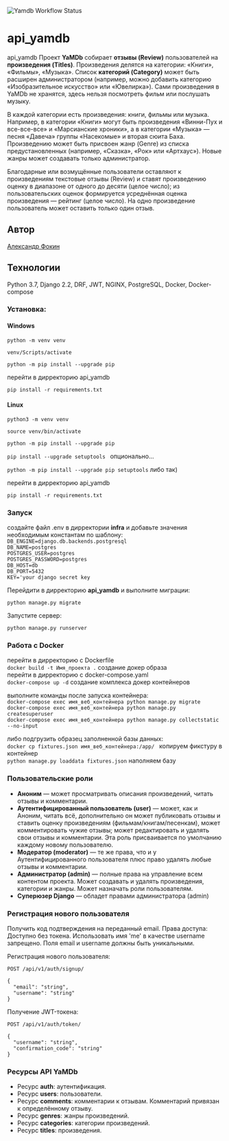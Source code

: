 ![Yamdb Workflow Status](https://github.com/wegnagun/yamdb_final/actions/workflows/yamdb_workflow.yml/badge.svg?branch=master&event=push)

# api_yamdb
api_yamdb
Проект **YaMDb** собирает **отзывы (Review)** пользователей на **произведения (Titles)**. Произведения делятся на категории: «Книги», «Фильмы», «Музыка». Список **категорий (Category)** может быть расширен администратором (например, можно добавить категорию «Изобразительное искусство» или «Ювелирка»).
Сами произведения в YaMDb не хранятся, здесь нельзя посмотреть фильм или послушать музыку.

В каждой категории есть произведения: книги, фильмы или музыка. Например, в категории «Книги» могут быть произведения «Винни-Пух и все-все-все» и «Марсианские хроники», а в категории «Музыка» — песня «Давеча» группы «Насекомые» и вторая сюита Баха.
Произведению может быть присвоен жанр (Genre) из списка предустановленных (например, «Сказка», «Рок» или «Артхаус»). Новые жанры может создавать только администратор.

Благодарные или возмущённые пользователи оставляют к произведениям текстовые отзывы (Review) и ставят произведению оценку в диапазоне от одного до десяти (целое число); из пользовательских оценок формируется усреднённая оценка произведения — рейтинг (целое число). На одно произведение пользователь может оставить только один отзыв.

## Автор  
[Александр Фокин](https://github.com/Wegnagun)

## Технологии
Python 3.7, Django 2.2, DRF, JWT, NGINX, PostgreSQL, Docker, Docker-compose

### Установка: 
#### Windows
`python -m venv venv `

`venv/Scripts/activate `

`python -m pip install --upgrade pip `

перейти в дирректорию api_yamdb  

`pip install -r requirements.txt `

#### Linux
`python3 -m venv venv `

`source venv/bin/activate `

`python -m pip install --upgrade pip `

`pip install --upgrade setuptools ` опционально...

`python -m pip install --upgrade pip setuptools` либо так)  

перейти в дирректорию api_yamdb  

`pip install -r requirements.txt `

### Запуск
создайте файл .env в дирректории **infra** и добавьте значения необходимым константам по шаблону:  
`DB_ENGINE=django.db.backends.postgresql`  
`DB_NAME=postgres`  
`POSTGRES_USER=postgres`  
`POSTGRES_PASSWORD=postgres`  
`DB_HOST=db`  
`DB_PORT=5432`  
`KEY='your django secret key`  

Перейдити в дирректорию **api_yamdb** и выполните миграции:

`python manage.py migrate `

Запустите сервер:

`python manage.py runserver`  

### Работа с Docker  

перейти в дирректорию с Dockerfile  
`docker build -t Имя_проекта .` создание докер образа  
перейти в дирректорию с docker-compose.yaml  
`docker-compose up -d` создание комплекса докер контейнеров  

выполните команды после запуска контейнера:  
`docker-compose exec имя_веб_контейнера python manage.py migrate`  
`docker-compose exec имя_веб_контейнера python manage.py createsuperuser`  
`docker-compose exec имя_веб_контейнера python manage.py collectstatic --no-input`  

либо подгрузить образец заполненной базы данных:  
`docker cp fixtures.json имя_веб_контейнера:/app/ ` копируем фикстуру в контейнер  
`python manage.py loaddata fixtures.json` наполняем базу  

### Пользовательские роли
- **Аноним** — может просматривать описания произведений, читать отзывы и комментарии.
- **Аутентифицированный пользователь (user)** — может, как и Аноним, читать всё, дополнительно он может публиковать отзывы и ставить оценку произведениям (фильмам/книгам/песенкам), может комментировать чужие отзывы; может редактировать и удалять свои отзывы и комментарии. Эта роль присваивается по умолчанию каждому новому пользователю.
- **Модератор (moderator)** — те же права, что и у Аутентифицированного пользователя плюс право удалять любые отзывы и комментарии.
- **Администратор (admin)** — полные права на управление всем контентом проекта. Может создавать и удалять произведения, категории и жанры. Может назначать роли пользователям.
- **Суперюзер Django** — обладет правами администратора (admin)

### Регистрация нового пользователя
Получить код подтверждения на переданный email.
Права доступа: Доступно без токена.
Использовать имя 'me' в качестве username запрещено.
Поля email и username должны быть уникальными.

Регистрация нового пользователя:
```
POST /api/v1/auth/signup/

{
  "email": "string",
  "username": "string"
}
```

Получение JWT-токена:
```
POST /api/v1/auth/token/

{
  "username": "string",
  "confirmation_code": "string"
}
```

### Ресурсы API YaMDb
- Ресурс **auth**: аутентификация.
- Ресурс **users**: пользователи.
- Ресурс **comments**: комментарии к отзывам. Комментарий привязан к определённому отзыву.
- Ресурс **genres**: жанры произведений.
- Ресурс **categories**: категории произведений.
- Ресурс **titles**: произведения.
